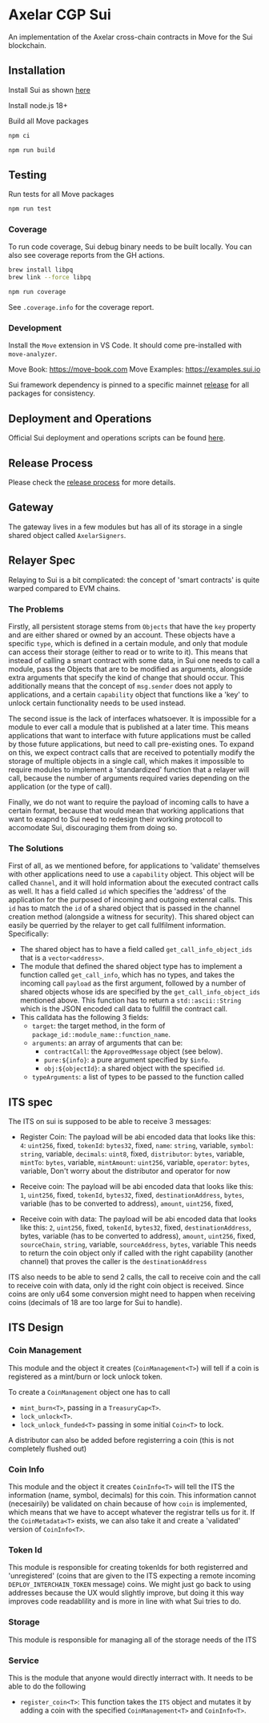 # Axelar CGP Sui

An implementation of the Axelar cross-chain contracts in Move for the Sui blockchain.

## Installation

Install Sui as shown [here](https://docs.sui.io/guides/developer/getting-started/sui-install)

Install node.js 18+

Build all Move packages

```sh
npm ci

npm run build
```

## Testing

Run tests for all Move packages

```sh
npm run test
```

### Coverage

To run code coverage, Sui debug binary needs to be built locally. You can also see coverage reports from the GH actions.

```sh
brew install libpq
brew link --force libpq
```

```sh
npm run coverage
```

See `.coverage.info` for the coverage report.

### Development

Install the `Move` extension in VS Code. It should come pre-installed with `move-analyzer`.

Move Book: https://move-book.com
Move Examples: https://examples.sui.io

Sui framework dependency is pinned to a specific mainnet [release](https://github.com/MystenLabs/sui/releases) for all packages for consistency.

## Deployment and Operations

Official Sui deployment and operations scripts can be found [here](https://github.com/axelarnetwork/axelar-contract-deployments/tree/main/sui#sui-deployment-scripts).

## Release Process

Please check the [release process](./docs/release.md) for more details.

## Gateway

The gateway lives in a few modules but has all of its storage in a single shared object called `AxelarSigners`.

## Relayer Spec

Relaying to Sui is a bit complicated: the concept of 'smart contracts' is quite warped compared to EVM chains.

### The Problems

Firstly, all persistent storage stems from `Objects` that have the `key` property and are either shared or owned by an account. These objects have a specific `type`, which is defined in a certain module, and only that module can access their storage (either to read or to write to it). This means that instead of calling a smart contract with some data, in Sui one needs to call a module, pass the Objects that are to be modified as arguments, alongside extra arguments that specify the kind of change that should occur. This additionally means that the concept of `msg.sender` does not apply to applications, and a certain `capability` object that functions like a 'key' to unlock certain functionality needs to be used instead.

The second issue is the lack of interfaces whatsoever. It is impossible for a module to ever call a module that is published at a later time. This means applications that want to interface with future applications must be called by those future applications, but need to call pre-existing ones. To expand on this, we expect contract calls that are received to potentially modify the storage of multiple objects in a single call, which makes it impossible to require modules to implement a 'standardized' function that a relayer will call, because the number of arguments required varies depending on the application (or the type of call).

Finally, we do not want to require the payload of incoming calls to have a certain format, because that would mean that working applications that want to exapnd to Sui need to redesign their working protocoll to accomodate Sui, discouraging them from doing so.

### The Solutions

First of all, as we mentioned before, for applications to 'validate' themselves with other applications need to use a `capability` object. This object will be called `Channel`, and it will hold information about the executed contract calls as well. It has a field called `id` which specifies the 'address' of the application for the purposed of incoming and outgoing extenral calls. This `id` has to match the `id` of a shared object that is passed in the channel creation method (alongside a witness for security). This shared object can easily be querried by the relayer to get call fullfilment information. Specifically:

- The shared object has to have a field called `get_call_info_object_ids` that is a `vector<address>`.
- The module that defined the shared object type has to implement a function called `get_call_info`, which has no types, and takes the incoming call `payload` as the first argument, followed by a number of shared objects whose ids are specified by the `get_call_info_object_ids` mentioned above. This function has to return a `std::ascii::String` which is the JSON encoded call data to fullfill the contract call.
- This calldata has the following 3 fields:
  - `target`: the target method, in the form of `package_id::module_name::function_name`.
  - `arguments`: an array of arguments that can be:
    - `contractCall`: the `ApprovedMessage` object (see below).
    - `pure:${info}`: a pure argument specified by `$info`.
    - `obj:${objectId}`: a shared object with the specified `id`.
  - `typeArguments`: a list of types to be passed to the function called

## ITS spec

The ITS on sui is supposed to be able to receive 3 messages:

- Register Coin: The payload will be abi encoded data that looks like this:
  `4`: `uint256`, fixed,
  `tokenId`: `bytes32`, fixed,
  `name`: `string`, variable,
  `symbol`: `string`, variable,
  `decimals`: `uint8`, fixed,
  `distributor`: `bytes`, variable,
  `mintTo`: `bytes`, variable,
  `mintAmount`: `uint256`, variable,
  `operator`: `bytes`, variable,
Don't worry about the distributor and operator for now

- Receive coin: The payload will be abi encoded data that looks like this:
  `1`, `uint256`, fixed,
  `tokenId`, `bytes32`, fixed,
  `destinationAddress`, `bytes`, variable (has to be converted to address),
  `amount`, `uint256`, fixed,

- Receive coin with data: The payload will be abi encoded data that looks like this:
  `2`, `uint256`, fixed,
  `tokenId`, `bytes32`, fixed,
  `destinationAddress`, bytes, variable (has to be converted to address),
  `amount`, `uint256`, fixed,
  `sourceChain`, `string`, variable,
  `sourceAddress`, `bytes`, variable
This needs to return the coin object only if called with the right capability (another channel) that proves the caller is the `destinationAddress`

ITS also needs to be able to send 2 calls, the call to receive coin and the call to receive coin with data, only id the right coin object is received. Since coins are only u64 some conversion might need to happen when receiving coins (decimals of 18 are too large for Sui to handle).

## ITS Design

### Coin Management

This module and the object it creates (`CoinManagement<T>`) will tell if a coin is registered as a mint/burn or lock unlock token.

To create a `CoinManagement` object one has to call

- `mint_burn<T>`, passing in a `TreasuryCap<T>`.
- `lock_unlock<T>`.
- `lock_unlock_funded<T>` passing in some initial `Coin<T>` to lock.

A distributor can also be added before registerring a coin (this is not completely flushed out)

### Coin Info

This module and the object it creates `CoinInfo<T>` will tell the ITS the information (name, symbol, decimals) for this coin. This information cannot (necesairily) be validated on chain because of how `coin` is implemented, which means that we have to accept whatever the registrar tells us for it. If the `CoinMetadata<T>` exists, we can also take it and create a 'validated' version of `CoinInfo<T>`.

### Token Id

This module is responsible for creating tokenIds for both registerred and 'unregistered' (coins that are given to the ITS expecting a remote incoming `DEPLOY_INTERCHAIN_TOKEN` message) coins. We might just go back to using addresses because the UX would slightly improve, but doing it this way improves code readablility and is more in line with what Sui tries to do.

### Storage

This module is responsible for managing all of the storage needs of the ITS

### Service

This is the module that anyone would directly interract with. It needs to be able to do the following

- `register_coin<T>`: This function takes the `ITS` object and mutates it by adding a coin with the specified `CoinManagement<T>` and `CoinInfo<T>`.
  